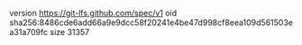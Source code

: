 version https://git-lfs.github.com/spec/v1
oid sha256:8486cde6add66a9e9dcc58f20241e4be47d998cf8eea109d561503ea31a709fc
size 31357
